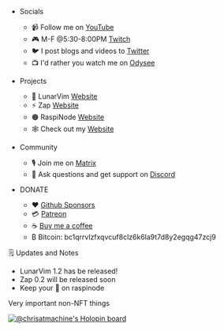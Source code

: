 - Socials
  - 📹 Follow me on [YouTube](https://www.youtube.com/channel/UCS97tchJDq17Qms3cux8wcA)
  - 🎮 M-F @5:30-8:00PM [Twitch](https://www.twitch.tv/chrisatmachine)
  - 🐦 I post blogs and videos to [Twitter](https://twitter.com/chrisatmachine) 
  - 📺 I'd rather you watch me on [Odysee](https://odysee.com/@chrisatmachine:f)

- Projects
  - 🌙 LunarVim [Website](https://www.lunarvim.org)
  - ⚡ Zap [Website](https://www.zapzsh.org)
  - 🟠 RaspiNode [Website](https://raspinode.org)
  - 🕸️ Check out my [Website](https://www.chrisatmachine.com/)

- Community
  - 🎙️ Join me on [Matrix](https://matrix.to/#/#the-machine:matrix.org)
  - 🔌 Ask questions and get support on [Discord](https://discord.gg/Xb9B4Ny)

- DONATE
  - ❤️  [Github Sponsors](https://github.com/sponsors/ChristianChiarulli)
  - 💳 [Patreon](https://www.patreon.com/chrisatmachine)
  - ☕  [Buy me a coffee](https://www.buymeacoffee.com/chrisatmachine) 
  - ₿  Bitcoin: bc1qrrvlzfxqvcuf8clz6k6la9t7d8y2egqg47zcj9
  


🗒️ Updates and Notes
  - LunarVim 1.2 has be released!
  - Zap 0.2 will be released soon
  - Keep your 👀 on raspinode

Very important non-NFT things

[![@chrisatmachine's Holopin board](https://holopin.io/api/user/board?user=chrisatmachine)](https://holopin.io/@chrisatmachine)
